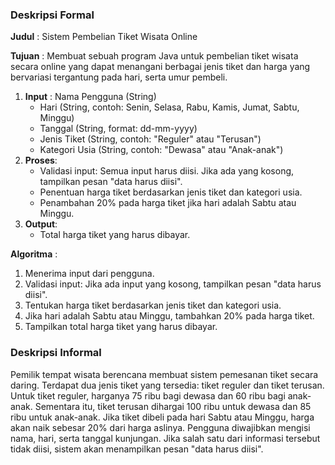 
### Deskripsi Formal
**Judul** : Sistem Pembelian Tiket Wisata Online

**Tujuan** : Membuat sebuah program Java untuk pembelian tiket wisata secara online yang dapat menangani berbagai jenis tiket dan harga yang bervariasi tergantung pada hari, serta umur pembeli.

1. **Input** :
   Nama Pengguna (String)
    - Hari (String, contoh: Senin, Selasa, Rabu, Kamis, Jumat, Sabtu, Minggu)
    - Tanggal (String, format: dd-mm-yyyy)
    - Jenis Tiket (String, contoh: "Reguler" atau "Terusan")
    - Kategori Usia (String, contoh: "Dewasa" atau "Anak-anak")
2. **Proses**:
    - Validasi input: Semua input harus diisi. Jika ada yang kosong, tampilkan pesan "data harus diisi".
    - Penentuan harga tiket berdasarkan jenis tiket dan kategori usia.
    - Penambahan 20% pada harga tiket jika hari adalah Sabtu atau Minggu.
3. **Output**:
    - Total harga tiket yang harus dibayar.

**Algoritma** :
1. Menerima input dari pengguna.
2. Validasi input: Jika ada input yang kosong, tampilkan pesan "data harus diisi".
3. Tentukan harga tiket berdasarkan jenis tiket dan kategori usia.
4. Jika hari adalah Sabtu atau Minggu, tambahkan 20% pada harga tiket.
5. Tampilkan total harga tiket yang harus dibayar.

### Deskripsi Informal

Pemilik tempat wisata berencana membuat sistem pemesanan tiket secara daring. 
Terdapat dua jenis tiket yang tersedia: tiket reguler dan tiket terusan. 
Untuk tiket reguler, harganya 75 ribu bagi dewasa dan 60 ribu bagi anak-anak. 
Sementara itu, tiket terusan dihargai 100 ribu untuk dewasa dan 85 ribu untuk anak-anak. 
Jika tiket dibeli pada hari Sabtu atau Minggu, harga akan naik sebesar 20% dari harga aslinya. 
Pengguna diwajibkan mengisi nama, hari, serta tanggal kunjungan. Jika salah satu dari informasi 
tersebut tidak diisi, sistem akan menampilkan pesan "data harus diisi".